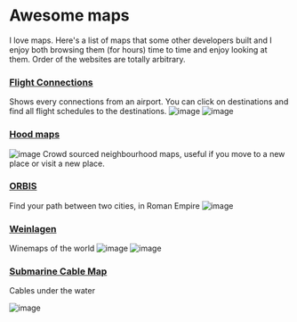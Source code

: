 # Awesome maps

I love maps. Here's a list of maps that some other developers built and I enjoy both browsing them (for hours) time to time and enjoy looking at them. Order of the websites are totally arbitrary.


### [Flight Connections](flightconnections.com)
Shows every connections from an airport. You can click on destinations and find all flight schedules to the destinations.
![image](https://user-images.githubusercontent.com/3067070/109463595-24cbb380-7a1a-11eb-9cad-7a0e85eeedca.png)
![image](https://user-images.githubusercontent.com/3067070/109463923-afacae00-7a1a-11eb-8fac-52f1d4315387.png)

### [Hood maps](https://hoodmaps.com/)
![image](https://user-images.githubusercontent.com/3067070/109464104-f7333a00-7a1a-11eb-82e4-c0cb52200cfb.png)
Crowd sourced neighbourhood maps, useful if you move to a new place or visit a new place.

### [ORBIS](https://orbis.stanford.edu/)
Find your path between two cities, in Roman Empire
![image](https://user-images.githubusercontent.com/3067070/109465460-1206ae00-7a1d-11eb-8310-0d6fc92a7526.png)


### [Weinlagen](https://weinlagen-info.de/)
Winemaps of the world
![image](https://user-images.githubusercontent.com/3067070/156110580-8a213daf-847e-4701-aea0-570cdab80f55.png)
![image](https://user-images.githubusercontent.com/3067070/156110918-3fce877e-60eb-4f6e-b3b8-b2391e4e91bf.png)

### [Submarine Cable Map](https://www.submarinecablemap.com)
Cables under the water

![image](https://user-images.githubusercontent.com/3067070/180665775-da8795ae-7440-472c-b139-56db237abca7.png)
